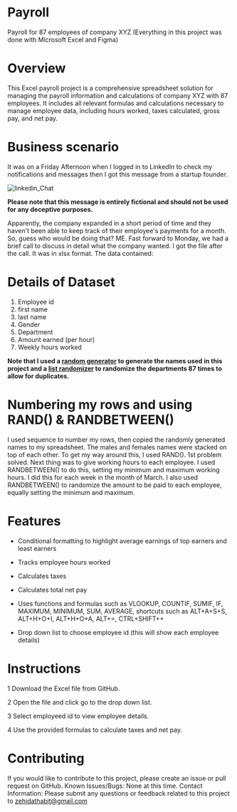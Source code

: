 # Payroll
 Payroll for 87 employees of company XYZ (Everything in this project was done with Microsoft Excel and Figma)

 # Overview

This Excel payroll project is a comprehensive spreadsheet solution for managing the payroll information and calculations of company XYZ with 87 employees. It includes all relevant formulas and calculations necessary to manage employee data, including hours worked, taxes calculated, gross pay, and net pay.

# Business scenario 
It was on a Friday Afternoon when I logged in to LinkedIn to check my notifications and messages then I got this message from a startup founder.




![linkedin_Chat](https://github.com/mademoixcel/Payroll/assets/124081194/10830fb4-194d-4ef5-b52b-ef2c46cdf686)



**Please note that this message is entirely fictional and should not be used for any deceptive purposes.**



Apparently, the company expanded in a short period of time and they haven't been able to keep track of their employee's payments for a month. So, guess who would be doing that? ME. 
Fast forward to Monday, we had a brief call to discuss in detail what the company wanted. I got the file after the call. It was in xlsx format. The data contained:

# Details of Dataset
1. Employee id
2. first name
3. last name
4. Gender
5. Department 
6. Amount earned (per hour)
7. Weekly hours worked

   
 **Note that I used a [random generator](http://random-name-generator.info/) to generate the names used in this project and a [list randomizer](https://www.randomlists.com/list-randomizer?dup=true&qty=7&items=Founders%2FEntrepreneurs%0AProduct+Development%0AEngineering%2FTechnology%0ASales+and+Business+Development%0AMarketing%0AOperations%0AHuman+Resources%0AFinance+and+Accounting%0ACustomer+Support%0ALegal+and+Compliance) to randomize the departments 87 times to allow for duplicates.**

# Numbering my rows and using RAND() & RANDBETWEEN() 
I used sequence to number my rows, then copied the randomly generated names to my spreadsheet. The males and females names were stacked on top of each other. To get my way around this, I used RAND(). 1st problem solved. Next thing was to give working hours to each employee. I used RANDBETWEEN() to do this, setting my minimum and maximum working hours. I did this for each week in the month of March. I also used RANDBETWEEN() to randomize the amount to be paid to each employee, equally setting the minimum and maximum.


# Features
- Conditional formatting to highlight average earnings of top earners and least earners

- Tracks employee hours worked

- Calculates taxes

- Calculates total net pay

- Uses functions and formulas such as VLOOKUP, COUNTIF, SUMIF, IF, MAXIMUM, MINIMUM, SUM, AVERAGE, shortcuts such as ALT+A+S+S, ALT+H+O+I, ALT+H+O+A, ALT+=, CTRL+SHIFT++

- Drop down list to choose employee id (this will show each employee details)

# Instructions

1 Download the Excel file from GitHub.

2 Open the file and click go to the drop down list.

3 Select employeed id to view employee details.

4 Use the provided formulas to calculate taxes and net pay.

# Contributing

If you would like to contribute to this project, please create an issue or pull request on GitHub.  Known Issues/Bugs: None at this time.  Contact Information: Please submit any questions or feedback related to this project to zehidathabit@gmail.com

